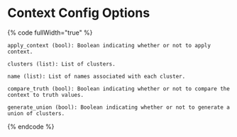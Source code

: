 # Context Config Options

{% code fullWidth="true" %}
```
apply_context (bool): Boolean indicating whether or not to apply context.

clusters (list): List of clusters.

name (list): List of names associated with each cluster.

compare_truth (bool): Boolean indicating whether or not to compare the context to truth values.

generate_union (bool): Boolean indicating whether or not to generate a union of clusters.
```
{% endcode %}
